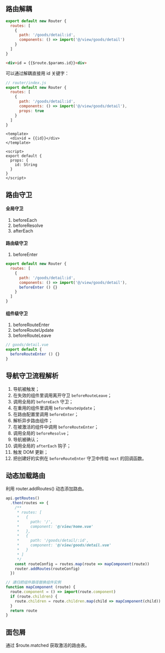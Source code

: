 ## 路由解耦

```js
export default new Router {
  routes: [
    {
      path: '/goods/detail:id',
      components: () => import('@/view/goods/detail')
    }
  ]
}
```

```html
<div>id = {{$route.$params.id}}<div>
```

可以通过解耦直接用 id 关键字：

```js
// router/index.js
export default new Router {
  routes: [
    {
      path: '/goods/detail:id',
      components: () => import('@/view/goods/detail'),
      props: true
    }
  ]
}
```

```vue
<template>
  <div>id = {{id}}</div>
</template>

<script>
export default {
  props: {
    id: String
  }
}
</script>
```

## 路由守卫

#### 全局守卫

1. beforeEach
2. beforeResolve
3. afterEach


#### 路由级守卫

1. beforeEnter

```js
export default new Router {
  routes: [
    {
      path: '/goods/detail:id',
      components: () => import('@/view/goods/detail'),
      beforeEnter () {}
    }
  ]
}

```

#### 组件级守卫

1. beforeRouteEnter
2. beforeRouteUpdate
3. beforeRouteLeave

```js
// goods/detail.vue
export default {
  beforeRouteEnter () {}
}
```

## 导航守卫流程解析

1. 导航被触发；
2. 在失效的组件里调用离开守卫 `beforeRouteLeave`；
3. 调用全局的 `beforeEach` 守卫；
4. 在重用的组件里调用 `beforeRouteUpdate`；
5. 在路由配置里调用 `beforeEnter`；
6. 解析异步路由组件；
7. 在被激活的组件中调用 `beforeRouteEnter`；
8. 调用全局的 `beforeResolve`；
9. 导航被确认；
10. 调用全局的 `afterEach` 钩子；
11. 触发 DOM 更新；
12. 把创建好的实例在 `beforeRouteEnter` 守卫中传给 `next` 的回调函数。

## 动态加载路由

利用 router.addRoutes() 动态添加路由。

```js
api.getRoutes()
  .then(routes => {
    /**
     * routes: [
     *   {
     *     path: '/',
     *     component: '@/view/home.vue'
     *   },
     *   {
     *     path: '/goods/detail/:id',
     *     component: '@/view/goods/detail.vue'
     *   }
     * ]
     */
    const routeConfig = routes.map(route => mapComponent(route))
    router.addRoutes(routeConfig)
  })

// 递归把组件路径替换组件实例
function mapComponent (route) {
  route.component = () => import(route.component)
  if (route.children) {
    route.children = route.children.map(child => mapComponent(child))
  }
  return route
}
```

## 面包屑

通过 $route.matched 获取激活的路由表。

